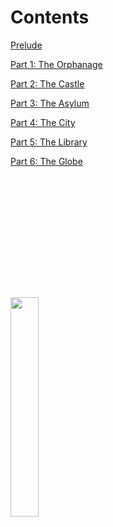 
<div class="centered-text">
<h1>Contents</h1>
</div>

<div class="centered-div">
    <div>
        <p><a href="2_prelude.xhtml">Prelude</a></p>
        <p><a href="3_part-1.xhtml">Part 1: The Orphanage</a></p>
        <p><a href="4_part-2.xhtml">Part 2: The Castle</a></p>
        <p><a href="5_part-3.xhtml">Part 3: The Asylum</a></p>
        <p><a href="6_part-4.xhtml">Part 4: The City</a></p>
        <p><a href="7_part-5.xhtml">Part 5: The Library</a></p>
        <p><a href="8_part-6.xhtml">Part 6: The Globe</a></p>
    </div>
</div>

<div style="height: 5%"></div>

<img class="centered-image" style="width: 30%;" src="file://src/assets/images/fairytale/raven.png" alt=""/>

<div class="page-break"></div>

<img class="centered-image" src="file://src/assets/images/fairytale/castle.png" alt=""/>

